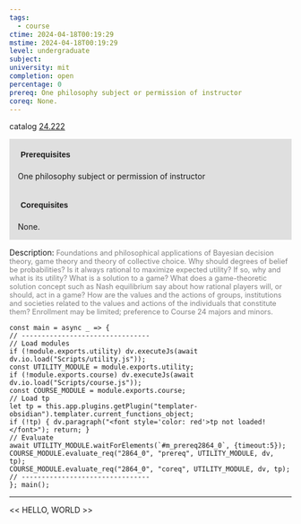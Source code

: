 ```yaml
---
tags:
  - course
ctime: 2024-04-18T00:19:29
mstime: 2024-04-18T00:19:29
level: undergraduate
subject: 
university: mit
completion: open
percentage: 0
prereq: One philosophy subject or permission of instructor
coreq: None.
---
```


catalog [24.222](http://student.mit.edu/catalog/m24a.html#24.222)

<span style="display: block; padding: 15px; background-color: rgb(100, 100, 100, 0.2);"><font id="m_prereq2864_0" style="display: block; font-family: Arial, sans-serif; font-weight: bold; padding: 5px">Prerequisites</font><br><span id="prereq2864_0">One philosophy subject or permission of instructor</span></span>
<span style="display: block; padding: 15px; background-color: rgb(100, 100, 100, 0.2);"><font id="m_coreq2864_0" style="display: block; font-family: Arial, sans-serif; font-weight: bold; padding: 5px">Corequisites</font><br><span id="coreq2864_0">None.</span></span>

<font style="">Description:</font>
<font style="color: grey; font-size: 0.8rem;">Foundations and philosophical applications of Bayesian decision theory, game theory and theory of collective choice. Why should degrees of belief be probabilities? Is it always rational to maximize expected utility? If so, why and what is its utility? What is a solution to a game? What does a game-theoretic solution concept such as Nash equilibrium say about how rational players will, or should, act in a game? How are the values and the actions of groups, institutions and societies related to the values and actions of the individuals that constitute them? Enrollment may be limited; preference to Course 24 majors and minors.</font>

```dataviewjs
const main = async _ => {
// --------------------------------
// Load modules
if (!module.exports.utility) dv.executeJs(await dv.io.load("Scripts/utility.js"));
const UTILITY_MODULE = module.exports.utility;
if (!module.exports.course) dv.executeJs(await dv.io.load("Scripts/course.js"));
const COURSE_MODULE = module.exports.course;
// Load tp
let tp = this.app.plugins.getPlugin("templater-obsidian").templater.current_functions_object;
if (!tp) { dv.paragraph("<font style='color: red'>tp not loaded!</font>"); return; }
// Evaluate
await UTILITY_MODULE.waitForElements(`#m_prereq2864_0`, {timeout:5});
COURSE_MODULE.evaluate_req("2864_0", "prereq", UTILITY_MODULE, dv, tp);
COURSE_MODULE.evaluate_req("2864_0", "coreq", UTILITY_MODULE, dv, tp);
// --------------------------------
}; main();
```

---

<< HELLO, WORLD >>
